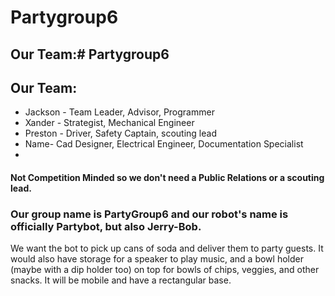 # Partygroup6

## Our Team:# Partygroup6

## Our Team:
* Jackson - Team Leader, Advisor, Programmer
* Xander - Strategist, Mechanical Engineer
* Preston - Driver, Safety Captain, scouting lead
* Name- Cad Designer, Electrical Engineer, Documentation Specialist
* 
#### Not Competition Minded so we don't need a Public Relations or a scouting lead.

### Our group name is PartyGroup6 and our robot's name is officially Partybot, but also Jerry-Bob.

We want the bot to pick up cans of soda and deliver them to party guests. It would also have storage for a speaker to play music, and a bowl holder (maybe with a dip holder too) on top for bowls of chips, veggies, and other snacks. It will be mobile and have a rectangular base.
